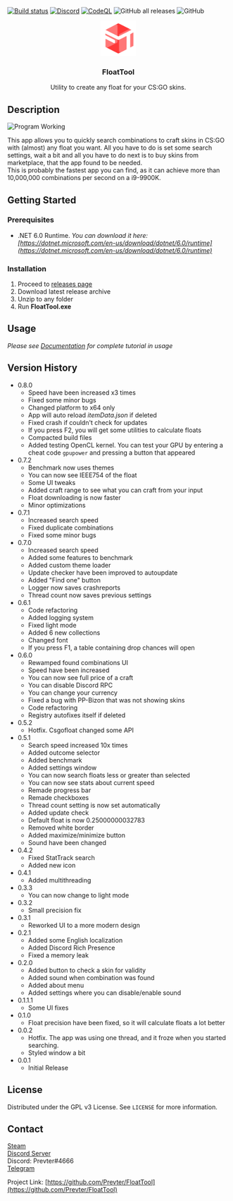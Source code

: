 [![Build status](https://ci.appveyor.com/api/projects/status/pbudy8wm35ybxpuf?svg=true)](https://ci.appveyor.com/project/Prevter/floattool)
[![Discord](https://img.shields.io/discord/852481556019019786?label=discord&logo=discord)](https://discord.gg/RM9VrzMfhP)
[![CodeQL](https://github.com/Prevter/FloatTool-GUI/workflows/CodeQL/badge.svg)](https://github.com/Prevter/FloatTool-GUI/actions/workflows/codeql-analysis.yml)
![GitHub all releases](https://img.shields.io/github/downloads/Prevter/FloatTool-GUI/total)
![GitHub](https://img.shields.io/github/license/Prevter/FloatTool-GUI)
<br/>
<div align="center">
   <a href="https://github.com/Prevter/FloatTool">
      <img src="doc/icon.png" alt="Logo" width="80" height="80">
   </a>
   <h3 align="center">FloatTool</h3>
   <p align="center">
      Utility to create any float for your CS:GO skins.
   </p>
</div>

## Description
![Program Working](https://github.com/Prevter/FloatTool-GUI/blob/master/doc/program.png?raw=true)  

This app allows you to quickly search combinations to craft skins in CS:GO with (almost) any float you want. All you have to do is set some search settings, wait a bit and all you have to do next is to buy skins from marketplace, that the app found to be needed.  
This is probably the fastest app you can find, as it can achieve more than 10,000,000 combinations per second on a i9-9900K.

## Getting Started

### Prerequisites

* .NET 6.0 Runtime. _You can download it here: [https://dotnet.microsoft.com/en-us/download/dotnet/6.0/runtime](https://dotnet.microsoft.com/en-us/download/dotnet/6.0/runtime)_

### Installation

1. Proceed to [releases page](https://github.com/Prevter/FloatTool/releases)
2. Download latest release archive
3. Unzip to any folder
4. Run **FloatTool.exe**

## Usage
_Please see [Documentation](https://prevter.github.io/FloatTool/tutorial.html) for complete tutorial in usage_

## Version History
* 0.8.0
    * Speed have been increased x3 times
    * Fixed some minor bugs
    * Changed platform to x64 only
    * App will auto reload _itemData.json_ if deleted
    * Fixed crash if couldn't check for updates
    * If you press F2, you will get some utilities to calculate floats
    * Compacted build files
    * Added testing OpenCL kernel. You can test your GPU by entering a cheat code `gpupower` and pressing a button that appeared
* 0.7.2
    * Benchmark now uses themes
    * You can now see IEEE754 of the float
    * Some UI tweaks
    * Added craft range to see what you can craft from your input
    * Float downloading is now faster
    * Minor optimizations
* 0.7.1
    * Increased search speed
    * Fixed duplicate combinations
    * Fixed some minor bugs
* 0.7.0
    * Increased search speed
    * Added some features to benchmark
    * Added custom theme loader
    * Update checker have been improved to autoupdate
    * Added "Find one" button
    * Logger now saves crashreports
    * Thread count now saves previous settings
* 0.6.1
    * Code refactoring
    * Added logging system
    * Fixed light mode
    * Added 6 new collections
    * Changed font
    * If you press F1, a table containing drop chances will open
* 0.6.0
    * Rewamped found combinations UI
    * Speed have been increased
    * You can now see full price of a craft
    * You can disable Discord RPC
    * You can change your currency
    * Fixed a bug with PP-Bizon that was not showing skins
    * Code refactoring
    * Registry autofixes itself if deleted
* 0.5.2
    * Hotfix. Csgofloat changed some API
* 0.5.1
    * Search speed increased 10x times
    * Added outcome selector
    * Added benchmark
    * Added settings window
    * You can now search floats less or greater than selected
    * You can now see stats about current speed
    * Remade progress bar
    * Remade checkboxes
    * Thread count setting is now set automatically
    * Added update check
    * Default float is now 0.25000000032783
    * Removed white border
    * Added maximize/minimize button
    * Sound have been changed
* 0.4.2
    * Fixed StatTrack search
    * Added new icon
* 0.4.1
    * Added multithreading
* 0.3.3
    * You can now change to light mode
* 0.3.2
    * Small precision fix
* 0.3.1
    * Reworked UI to a more modern design
* 0.2.1
    * Added some English localization
    * Added Discord Rich Presence
    * Fixed a memory leak
* 0.2.0
    * Added button to check a skin for validity
    * Added sound when combination was found
    * Added about menu
    * Added settings where you can disable/enable sound
* 0.1.1.1
    * Some UI fixes
* 0.1.0
    * Float precision have been fixed, so it will calculate floats a lot better
* 0.0.2
    * Hotfix. The app was using one thread, and it froze when you started searching.
    * Styled window a bit
* 0.0.1
    * Initial Release

## License

Distributed under the GPL v3 License. See `LICENSE` for more information.

## Contact

[Steam](https://steamcommunity.com/id/prevter)  
[Discord Server](https://discord.gg/RM9VrzMfhP)  
Discord: Prevter#4666  
[Telegram](https://t.me/prevter)

Project Link: [https://github.com/Prevter/FloatTool](https://github.com/Prevter/FloatTool)
